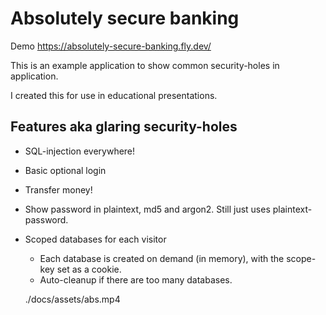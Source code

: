 # Absolutely secure banking

Demo https://absolutely-secure-banking.fly.dev/

This is an example application to show common security-holes in application.

I created this for use in educational presentations.

## Features aka glaring security-holes

- SQL-injection everywhere!
- Basic optional login
- Transfer money!
- Show password in plaintext, md5 and argon2. Still just uses plaintext-password.
- Scoped databases for each visitor

  - Each database is created on demand (in memory), with the scope-key set as a cookie.
  - Auto-cleanup if there are too many databases.

  ./docs/assets/abs.mp4
